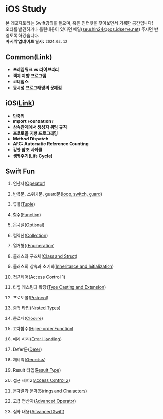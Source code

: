 # iOS Study
본 레포지토리는 Swift강의를 들으며, 혹은 인터넷을 찾아보면서 기록한 공간입니다!   
오타를 발견하거나 틀린내용이 있다면 메일(<seushin24@pos.idserve.net>) 주시면 반영토록 하겠습니다.   
**마지막 업데이트 일자:** <code>2024.03.12</code>

## Common([Link](./Common))
- **프레임워크 vs 라이브러리**
- **객체 지향 프로그램**
- **코데힙스**
- **동시성 프로그래밍의 문제점**

## iOS([Link](./iOS))
- **단축키**
- **import Foundation?**
- **상속관계에서 생성자 위임 규칙**
- **프로토콜 지향 프로그래밍**
- **Method Dispatch**
- **ARC: Automatic Reference Counting**
- **강한 참조 사이클**
- **생명주기(Life Cycle)**

## Swift Fun

1. 연산자([Operator](./SwiftFun/1.Operator))

2. 반복문, 스위치문, guard문([loop, switch, guard](./SwiftFun/2.Loop_Switch_Guard))

3. 튜플([Tuple](./SwiftFun/3.Tuple))

4. 함수([Function](./SwiftFun/4.Function))

5. 옵셔널([Optional](./SwiftFun/5.Optional))

6. 컬렉션([Collection](./SwiftFun/6.Collection))

7. 열거형(([Enumeration](./SwiftFun/7.Enumeration))

8. 클래스와 구조체([Class and Struct](./SwiftFun/8.Class&Struct))

9. 클래스의 상속과 초기화([Inheritance and Initialization](./SwiftFun/9.Inheritance&Initialization))

10. 접근제어([Access Control 1](./SwiftFun/10.AccessControl1))

11. 타입 캐스팅과 확장([Type Casting and Extension](./SwiftFun/11.TypeCasting&Extension))

12. 프로토콜([Protocol](./SwiftFun/12.Protocol))

13. 중첩 타입([Nested Types](./SwiftFun/13.NestedTypes))

14. 클로저([Closure](./SwiftFun/14.Closure))

15. 고차함수([Higer-order Function](./SwiftFun/15.Higer-orderFunction))

16. 에러 처리([Error Handling](./SwiftFun/16.ErrorHandling))

17. Defer문([Defer](./SwiftFun/17.Defer))

18. 제네릭([Generics](./SwiftFun/18.Generics))

19. Result 타입([Result Type](./SwiftFun/19.ResultType))

20. 접근 제어2([Access Control 2](./SwiftFun/20.AccessControl2))

21. 문자열과 문자([Strings and Characters](./SwiftFun/21.Strings&Characters))

22. 고급 연산자([Advanced Operator](./SwiftFun/22.AdvancedOperator))

23. 심화 내용([Advanced Swift](./SwiftFun/23.AdvancedSwift))